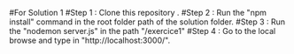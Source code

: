 
#For Solution 1
#Step 1 : Clone this repository .
#Step 2 : Run the "npm install" command in the root folder path of the solution folder.
#Step 3 : Run the "nodemon server.js" in the path "/exercice1"
#Step 4 : Go to the local browse and type in "http://localhost:3000/".
